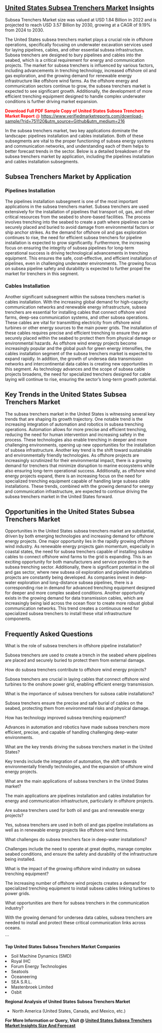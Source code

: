 <h2><a href="https://www.verifiedmarketreports.com/download-sample/?rid=751120&amp;utm_source=Github&amp;utm_medium=216" target="_blank">United States Subsea Trenchers Market</a> Insights</h2><p>Subsea Trenchers Market size was valued at USD 1.84 Billion in 2022 and is projected to reach USD 3.57 Billion by 2030, growing at a CAGR of 9.19% from 2024 to 2030.</p><p><p>The United States subsea trenchers market plays a crucial role in offshore operations, specifically focusing on underwater excavation services used for laying pipelines, cables, and other essential subsea infrastructure. Subsea trenchers are designed to bury pipelines and cables into the seabed, which is a critical requirement for energy and communication projects. The market for subsea trenchers is influenced by various factors, including advancements in trenching technology, increased offshore oil and gas exploration, and the growing demand for renewable energy infrastructure like offshore wind farms. As the offshore energy and communication sectors continue to grow, the subsea trenchers market is expected to see significant growth. Additionally, the development of more efficient trenching equipment designed to handle complex underwater conditions is further driving market expansion. <p><span class=""><span style="color: #ff0000;"><strong>Download Full PDF Sample Copy of United States Subsea Trenchers Market Report</strong> @ </span><a href="https://www.verifiedmarketreports.com/download-sample/?rid=751120&amp;utm_source=Github&amp;utm_medium=216" target="_blank">https://www.verifiedmarketreports.com/download-sample/?rid=751120&amp;utm_source=Github&amp;utm_medium=216</a></span></p>In the subsea trenchers market, two key applications dominate the landscape: pipelines installation and cables installation. Both of these subsegments are vital to the proper functioning of subsea energy systems and communication networks, and understanding each of them helps to better forecast trends in the sector. Below is a detailed breakdown of the subsea trenchers market by application, including the pipelines installation and cables installation subsegments. </p><h2>Subsea Trenchers Market by Application</h2><h3>Pipelines Installation</h3><p>The pipelines installation subsegment is one of the most important applications in the subsea trenchers market. Subsea trenchers are used extensively for the installation of pipelines that transport oil, gas, and other critical resources from the seabed to shore-based facilities. The process involves trenching into the seabed to create a path where pipelines can be securely placed and buried to avoid damage from environmental factors or ship anchor strikes. As the demand for offshore oil and gas exploration continues to rise, the need for efficient subsea trenchers for pipeline installation is expected to grow significantly. Furthermore, the increasing focus on ensuring the integrity of subsea pipelines for long-term operational success is driving technological advancements in trenching equipment. This ensures the safe, cost-effective, and efficient installation of pipelines, even in challenging underwater environments. The growing focus on subsea pipeline safety and durability is expected to further propel the market for trenchers in this segment.</p><h3>Cables Installation</h3><p>Another significant subsegment within the subsea trenchers market is cables installation. With the increasing global demand for high-capacity communication networks and renewable energy infrastructure, subsea trenchers are essential for installing cables that connect offshore wind farms, deep-sea communication systems, and other subsea operations. These cables are vital for transmitting electricity from offshore wind turbines or other energy sources to the main power grids. The installation of these cables requires precise and efficient trenching to ensure they are securely placed within the seabed to protect them from physical damage or environmental hazards. As offshore wind energy projects become increasingly popular and the global push for green energy intensifies, the cables installation segment of the subsea trenchers market is expected to expand rapidly. In addition, the growth of undersea data transmission networks and intercontinental data cables is creating new opportunities in this segment. As technology advances and the scope of subsea cable projects broadens, the need for specialized trenchers designed for cable laying will continue to rise, ensuring the sector’s long-term growth potential.</p><h2>Key Trends in the United States Subsea Trenchers Market</h2><p>The subsea trenchers market in the United States is witnessing several key trends that are shaping its growth trajectory. One notable trend is the increasing integration of automation and robotics in subsea trenching operations. Automation allows for more precise and efficient trenching, reducing the need for human intervention and increasing safety in the process. These technologies also enable trenching in deeper and more challenging environments, opening up new opportunities for the installation of subsea infrastructure. Another key trend is the shift toward sustainable and environmentally friendly technologies. As offshore projects are increasingly scrutinized for their environmental impact, there is a growing demand for trenchers that minimize disruption to marine ecosystems while also ensuring long-term operational success. Additionally, as offshore wind energy projects expand, there is an increasing focus on the need for specialized trenching equipment capable of handling large subsea cable installations. These trends, combined with the growing demand for energy and communication infrastructure, are expected to continue driving the subsea trenchers market in the United States forward.</p><h2>Opportunities in the United States Subsea Trenchers Market</h2><p>Opportunities in the United States subsea trenchers market are substantial, driven by both emerging technologies and increasing demand for offshore energy projects. One major opportunity lies in the rapidly growing offshore wind industry. As renewable energy projects gain momentum, especially in coastal states, the need for subsea trenchers capable of installing subsea cables to connect offshore wind farms to the grid is expanding. This is an exciting opportunity for both manufacturers and service providers in the subsea trenching sector. Additionally, there is significant potential in the oil and gas sector, where new subsea oil exploration and pipeline installation projects are constantly being developed. As companies invest in deep-water exploration and long-distance subsea pipelines, there is a corresponding rise in demand for advanced trenching equipment designed for deeper and more complex seabed conditions. Another opportunity exists in the growing demand for data transmission cables, which are increasingly being laid across the ocean floor to create more robust global communication networks. This trend creates a continuous need for specialized subsea trenchers to install these vital infrastructure components.</p><h2>Frequently Asked Questions</h2><p>What is the role of subsea trenchers in offshore pipeline installation?</p><p>Subsea trenchers are used to create a trench in the seabed where pipelines are placed and securely buried to protect them from external damage.</p><p>How do subsea trenchers contribute to offshore wind energy projects?</p><p>Subsea trenchers are crucial in laying cables that connect offshore wind turbines to the onshore power grid, enabling efficient energy transmission.</p><p>What is the importance of subsea trenchers for subsea cable installations?</p><p>Subsea trenchers ensure the precise and safe burial of cables on the seabed, protecting them from environmental risks and physical damage.</p><p>How has technology improved subsea trenching equipment?</p><p>Advances in automation and robotics have made subsea trenchers more efficient, precise, and capable of handling challenging deep-water environments.</p><p>What are the key trends driving the subsea trenchers market in the United States?</p><p>Key trends include the integration of automation, the shift towards environmentally friendly technologies, and the expansion of offshore wind energy projects.</p><p>What are the main applications of subsea trenchers in the United States market?</p><p>The main applications are pipelines installation and cables installation for energy and communication infrastructure, particularly in offshore projects.</p><p>Are subsea trenchers used for both oil and gas and renewable energy projects?</p><p>Yes, subsea trenchers are used in both oil and gas pipeline installations as well as in renewable energy projects like offshore wind farms.</p><p>What challenges do subsea trenchers face in deep-water installations?</p><p>Challenges include the need to operate at great depths, manage complex seabed conditions, and ensure the safety and durability of the infrastructure being installed.</p><p>What is the impact of the growing offshore wind industry on subsea trenching equipment?</p><p>The increasing number of offshore wind projects creates a demand for specialized trenching equipment to install subsea cables linking turbines to power grids.</p><p>What opportunities are there for subsea trenchers in the communication industry?</p><p>With the growing demand for undersea data cables, subsea trenchers are needed to install and protect these critical communication links across oceans.</p>```</p><p><strong>Top United States Subsea Trenchers Market Companies</strong></p><div data-test-id=""><p><li>Soil Machine Dynamics (SMD)</li><li> Royal IHC</li><li> Forum Energy Technologies</li><li> Seatools</li><li> Oceaneering</li><li> SEA S.R.L.</li><li> Mastenbroek Limited</li><li> Osbit</li></p><div><strong>Regional Analysis of&nbsp;United States Subsea Trenchers Market</strong></div><ul><li dir="ltr"><p dir="ltr">North America&nbsp;(United States, Canada, and Mexico, etc.)</p></li></ul><p><strong>For More Information or Query, Visit @&nbsp;</strong><strong><a href="https://www.verifiedmarketreports.com/product/subsea-trenchers-market/?utm_source=Github&amp;utm_medium=216" target="_blank">United States Subsea Trenchers Market Insights Size And Forecast</a></strong></p></div>
